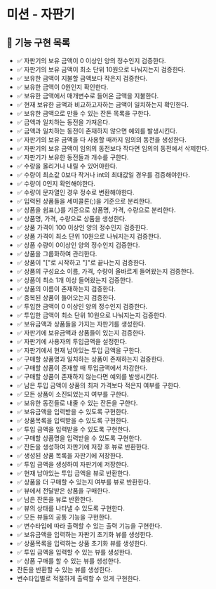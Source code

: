 # 미션 - 자판기

## 🧋 기능 구현 목록
- ✅ 자판기의 보유 금액이 0 이상인 양의 정수인지 검증한다.
- ✅ 자판기의 보유 금액이 최소 단위 10원으로 나눠지는지 검증한다.
- ✅ 보유한 금액이 지불할 금액보다 작은지 검증한다.
- ✅ 보유한 금액이 0원인지 확인한다.
- ✅ 보유한 금액에서 매개변수로 들어온 금액을 지불한다.
- ✅ 현재 보유한 금액과 비교하고자하는 금액이 일치하는지 확인한다.
- ✅ 보유한 금액으로 만들 수 있는 잔돈 목록을 구한다.
- ✅ 금액과 일치하는 동전을 가져온다.
- ✅ 금액과 일치하는 동전이 존재하지 않으면 예외를 발생시킨다.
- ✅ 자판기의 보유 금액을 다 사용할 때까지 임의의 동전을 생성한다.
- ✅ 자판기의 보유 금액이 임의의 동전보다 작다면 임의의 동전에서 삭제한다.
- ✅ 자판기가 보유한 동전들과 개수를 구한다.
- ✅ 수량을 올리거나 내릴 수 있어야한다.
- ✅ 수량이 최소값 0보다 작거나 int의 최대값일 경우를 검증해야한다.
- ✅ 수량이 0인지 확인해야한다.
- ✅ 수량이 문자열인 경우 정수로 변환해야한다.
- ✅ 입력된 상품들을 세미콜론(;)을 기준으로 분리한다.
- ✅ 상품을 쉼표(,)를 기준으로 상품명, 가격, 수량으로 분리한다.
- ✅ 상품명, 가격, 수량으로 상품을 생성한다.
- ✅ 상품 가격이 100 이상인 양의 정수인지 검증한다.
- ✅ 상품 가격이 최소 단위 10원으로 나눠지는지 검증한다.
- ✅ 상품 수량이 0이상인 양의 정수인지 검증한다.
- ✅ 상품을 그룹화하여 관리한다.
- ✅ 상품이 "["로 시작하고 "]"로 끝나는지 검증한다.
- ✅ 상품의 구성요소 이름, 가격, 수량이 올바르게 들어왔는지 검증한다.
- ✅ 상품이 최소 1개 이상 들어왔는지 검증한다.
- ✅ 상품의 이름이 존재하는지 검증한다.
- ✅ 중복된 상품이 들어오는지 검증한다.
- ✅ 투입한 금액이 0 이상인 양의 정수인지 검증한다.
- ✅ 투입한 금액이 최소 단위 10원으로 나눠지는지 검증한다.
- ✅ 보유금액과 상품들을 가지는 자판기를 생성한다.
- ✅ 자판기에 보유금액과 상품들이 있는지 검증한다.
- ✅ 자판기에 사용자의 투입금액을 설정한다.
- ✅ 자판기에서 현재 남아있는 투입 금액을 구한다.
- ✅ 구매할 상품명과 일치하는 상품이 존재하는지 검증한다.
- ✅ 구매할 상품이 존재할 때 투입금액에서 차감한다.
- ✅ 구매할 상품이 존재하지 않는다면 예외를 발생시킨다.
- ✅ 남은 투입 금액이 상품의 최저 가격보다 적은지 여부를 구한다.
- ✅ 모든 상품이 소진되었는지 여부를 구한다.
- ✅ 보유한 동전들로 내줄 수 있는 잔돈을 구한다.
- ✅ 보유금액을 입력받을 수 있도록 구현한다.
- ✅ 상품목록을 입력받을 수 있도록 구현한다.
- ✅ 투입 금액을 입력받을 수 있도록 구현한다.
- ✅ 구매할 상품명을 입력받을 수 있도록 구현한다.
- ✅ 잔돈을 생성하여 자판기에 저장 후 뷰로 반환한다.
- ✅ 생성된 상품 목록을 자판기에 저장한다.
- ✅ 투입 금액을 생성하여 자판기에 저장한다.
- ✅ 현재 남아있는 투입 금액을 뷰로 반환한다.
- ✅ 상품을 더 구매할 수 있는지 여부를 뷰로 반환한다.
- ✅ 뷰에서 전달받은 상품을 구매한다.
- ✅ 남은 잔돈을 뷰로 반환한다.
- ✅ 뷰의 상태를 나타낼 수 있도록 구현한다.
- ✅ 모든 뷰들의 공통 기능을 구현한다.
- ✅ 변수타입에 따라 출력할 수 있는 출력 기능을 구현한다.
- ✅ 보유금액을 입력하는 자판기 초기화 뷰를 생성한다.
- ✅ 상품목록을 입력하는 상품 초기화 뷰를 생성한다.
- ✅ 투입 금액을 입력할 수 있는 뷰를 생성한다.
- ✅ 상품 구매를 할 수 있는 뷰를 생성한다.
- 잔돈을 반환할 수 있는 뷰를 생성한다.
- 변수타입별로 적절하게 출력할 수 있게 구현한다.
